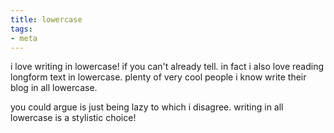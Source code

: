 ```yaml
---
title: lowercase
tags: 
- meta
---
```


i love writing in lowercase! if you can't already tell. in fact i also love reading longform text in lowercase. plenty of very cool people i know write their blog in all lowercase.  

you could argue is just being lazy to which i disagree. writing in all lowercase is a stylistic choice!

